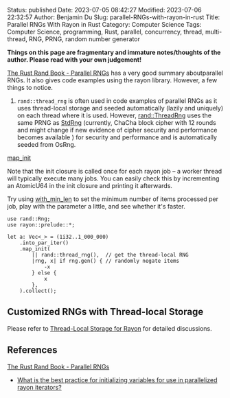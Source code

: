 Status: published
Date: 2023-07-05 08:42:27
Modified: 2023-07-06 22:32:57
Author: Benjamin Du
Slug: parallel-RNGs-with-rayon-in-rust
Title: Parallel RNGs With Rayon in Rust
Category: Computer Science
Tags: Computer Science, programming, Rust, parallel, concurrency, thread, multi-thread, RNG, PRNG, random number generator

**Things on this page are fragmentary and immature notes/thoughts of the author. Please read with your own judgement!**

[The Rust Rand Book - Parallel RNGs](https://rust-random.github.io/book/guide-parallel.html)
has a very good summary aboutparallel RNGs.
It also gives code examples using the rayon library.
However,
a few things to notice.

1. `rand::thread_rng` is often used in code examples of parallel RNGs
    as it uses thread-local storage and seeded automatically (lazily and uniquely) on each thread where it is used. 
    However,
    [rand::ThreadRng](https://docs.rs/rand/latest/rand/rngs/struct.ThreadRng.html)
    uses the same PRNG as 
    [StdRng](https://docs.rs/rand/latest/rand/rngs/struct.StdRng.html)
    (currently, ChaCha block cipher with 12 rounds 
    and might change if new evidence of cipher security and performance becomes available
    )
    for security and performance and is automatically seeded from OsRng.


[map_init](https://docs.rs/rayon/latest/rayon/iter/trait.ParallelIterator.html#method.map_init)

Note that the init closure is called once for each rayon job – a worker thread will typically execute many jobs. You can easily check this by incrementing an AtomicU64 in the init closure and printing it afterwards.

Try using 
[with_min_len](https://docs.rs/rayon/latest/rayon/iter/trait.IndexedParallelIterator.html#method.with_min_len)
to set the minimum number of items processed per job, play with the parameter a little, and see whether it's faster.

```
use rand::Rng;
use rayon::prelude::*;

let a: Vec<_> = (1i32..1_000_000)
    .into_par_iter()
    .map_init(
        || rand::thread_rng(),  // get the thread-local RNG
        |rng, x| if rng.gen() { // randomly negate items
            -x
        } else {
            x
        },
    ).collect();
```

## Customized RNGs with Thread-local Storage

Please refer to
[Thread-Local Storage for Rayon]( https://www.legendu.net/misc/blog/thread-local-storage-for-rayon ) 
for detailed discussions.

## References

[The Rust Rand Book - Parallel RNGs](https://rust-random.github.io/book/guide-parallel.html)

- [What is the best practice for initializing variables for use in parallelized rayon iterators?](https://www.reddit.com/r/rust/comments/ya5m3r/what_is_the_best_practice_for_initializing/)

